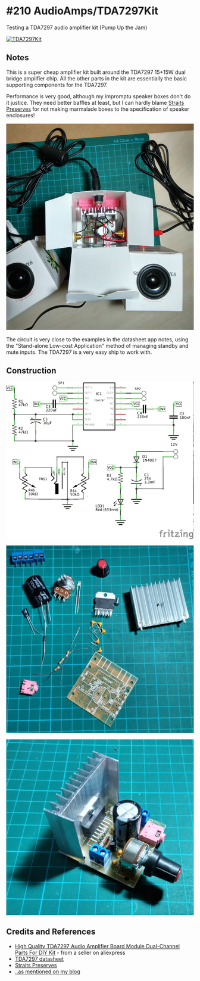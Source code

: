 # #210 AudioAmps/TDA7297Kit

Testing a TDA7297 audio amplifier kit (Pump Up the Jam)

[![TDA7297Kit](http://img.youtube.com/vi/nQl3t_fRrIQ/0.jpg)](http://www.youtube.com/watch?v=nQl3t_fRrIQ)

## Notes

This is a super cheap amplifier kit built around the TDA7297 15+15W dual bridge amplifier chip.
All the other parts in the kit are essentially the basic supporting components for the TDA7297.

Performance is very good, although my impromptu speaker boxes don't do it justice.
They need better baffles at least, but I can hardly blame
[Straits Preserves](http://www.straitspreserves.com/)
for not making marmalade boxes to the specification of speaker enclosures!

![TDA7297Kit_build_case](./assets/TDA7297Kit_build_case.jpg?raw=true)

The circuit is very close to the examples in the datasheet app notes,
using the "Stand-alone Low-cost Application" method of managing standby and mute inputs.
The TDA7297 is a very easy ship to work with.

## Construction

![The Schematic](./assets/TDA7297Kit_schematic.jpg?raw=true)

![TDA7297Kit_parts](./assets/TDA7297Kit_parts.jpg?raw=true)

![The Build](./assets/TDA7297Kit_build.jpg?raw=true)

## Credits and References
* [High Quality TDA7297 Audio Amplifier Board Module Dual-Channel Parts For DIY Kit](http://www.aliexpress.com/item/High-Quality-TDA7297-Audio-Amplifier-Board-Module-Dual-Channel-Parts-For-DIY-Kit/32287173410.html) - from a seller on aliexpress
* [TDA7297 datasheet](http://www2.st.com/content/ccc/resource/technical/document/datasheet/a3/eb/9b/59/dd/26/4a/27/CD00001048.pdf/files/CD00001048.pdf/jcr:content/translations/en.CD00001048.pdf)
* [Straits Preserves](http://www.straitspreserves.com/)
* [..as mentioned on my blog](http://blog.tardate.com/2016/07/littlearduinoprojects210-pump-up-jam.html)
